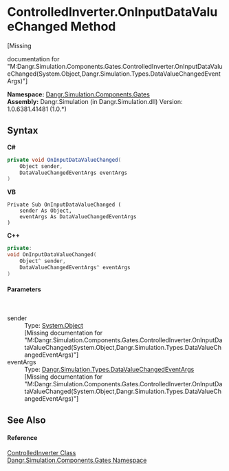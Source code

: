 # ControlledInverter.OnInputDataValueChanged Method 
 

\[Missing <summary> documentation for "M:Dangr.Simulation.Components.Gates.ControlledInverter.OnInputDataValueChanged(System.Object,Dangr.Simulation.Types.DataValueChangedEventArgs)"\]

**Namespace:**&nbsp;<a href="N_Dangr_Simulation_Components_Gates">Dangr.Simulation.Components.Gates</a><br />**Assembly:**&nbsp;Dangr.Simulation (in Dangr.Simulation.dll) Version: 1.0.6381.41481 (1.0.*)

## Syntax

**C#**<br />
``` C#
private void OnInputDataValueChanged(
	Object sender,
	DataValueChangedEventArgs eventArgs
)
```

**VB**<br />
``` VB
Private Sub OnInputDataValueChanged ( 
	sender As Object,
	eventArgs As DataValueChangedEventArgs
)
```

**C++**<br />
``` C++
private:
void OnInputDataValueChanged(
	Object^ sender, 
	DataValueChangedEventArgs^ eventArgs
)
```


#### Parameters
&nbsp;<dl><dt>sender</dt><dd>Type: <a href="http://msdn2.microsoft.com/en-us/library/e5kfa45b" target="_blank">System.Object</a><br />\[Missing <param name="sender"/> documentation for "M:Dangr.Simulation.Components.Gates.ControlledInverter.OnInputDataValueChanged(System.Object,Dangr.Simulation.Types.DataValueChangedEventArgs)"\]</dd><dt>eventArgs</dt><dd>Type: <a href="T_Dangr_Simulation_Types_DataValueChangedEventArgs">Dangr.Simulation.Types.DataValueChangedEventArgs</a><br />\[Missing <param name="eventArgs"/> documentation for "M:Dangr.Simulation.Components.Gates.ControlledInverter.OnInputDataValueChanged(System.Object,Dangr.Simulation.Types.DataValueChangedEventArgs)"\]</dd></dl>

## See Also


#### Reference
<a href="T_Dangr_Simulation_Components_Gates_ControlledInverter">ControlledInverter Class</a><br /><a href="N_Dangr_Simulation_Components_Gates">Dangr.Simulation.Components.Gates Namespace</a><br />